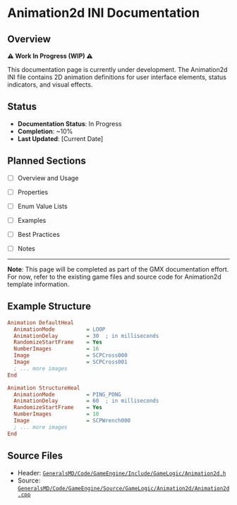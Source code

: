 # Animation2d INI Documentation

## Overview

**⚠️ Work In Progress (WIP) ⚠️**

This documentation page is currently under development. The Animation2d INI file contains 2D animation definitions for user interface elements, status indicators, and visual effects.

## Status

- **Documentation Status**: In Progress
- **Completion**: ~10%
- **Last Updated**: [Current Date]

## Planned Sections

- [ ] Overview and Usage
- [ ] Properties
- [ ] Enum Value Lists
- [ ] Examples
- [ ] Best Practices
- [ ] Notes


---

**Note**: This page will be completed as part of the GMX documentation effort. For now, refer to the existing game files and source code for Animation2d template information.

## Example Structure

```ini
Animation DefaultHeal
  AnimationMode          = LOOP
  AnimationDelay         = 30  ; in milliseconds
  RandomizeStartFrame    = Yes
  NumberImages           = 16
  Image                  = SCPCross000
  Image                  = SCPCross001
  ; ... more images
End

Animation StructureHeal
  AnimationMode          = PING_PONG
  AnimationDelay         = 60  ; in milliseconds
  RandomizeStartFrame    = Yes
  NumberImages           = 10
  Image                  = SCPWrench000
  ; ... more images
End
```

## Source Files

- Header: [`GeneralsMD/Code/GameEngine/Include/GameLogic/Animation2d.h`](../GeneralsMD/Code/GameEngine/Include/GameLogic/Animation2d.h)
- Source: [`GeneralsMD/Code/GameEngine/Source/GameLogic/Animation2d/Animation2d.cpp`](../GeneralsMD/Code/GameEngine/Source/GameLogic/Animation2d/Animation2d.cpp)
